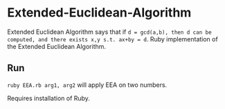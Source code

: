 # Extended-Euclidean-Algorithm
Extended Euclidean Algorithm says that if `d = gcd(a,b), then d can be computed, and there exists x,y s.t. ax+by = d`. Ruby implementation of the Extended Euclidean Algorithm.

## Run
`ruby EEA.rb arg1, arg2` will apply EEA on two numbers.

Requires installation of Ruby. 
